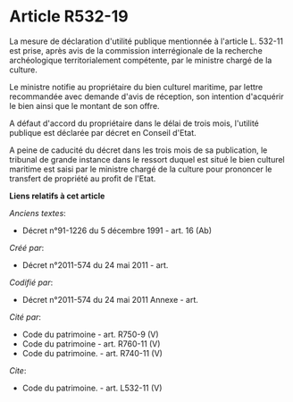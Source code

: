 # Article R532-19

La mesure de déclaration d'utilité publique mentionnée à l'article L. 532-11 est prise, après avis de la commission
interrégionale de la recherche archéologique territorialement compétente, par le ministre chargé de la culture. 

Le ministre notifie au propriétaire du bien culturel maritime, par lettre recommandée avec demande d'avis de réception, son
intention d'acquérir le bien ainsi que le montant de son offre. 

A défaut d'accord du propriétaire dans le délai de trois mois, l'utilité publique est déclarée par décret en Conseil d'Etat. 

A peine de caducité du décret dans les trois mois de sa publication, le tribunal de grande instance dans le ressort duquel
est situé le bien culturel maritime est saisi par le ministre chargé de la culture pour prononcer le transfert de propriété
au profit de l'Etat.

**Liens relatifs à cet article**

_Anciens textes_:

  - Décret n°91-1226 du 5 décembre 1991 - art. 16 (Ab)

_Créé par_:

  - Décret n°2011-574 du 24 mai 2011  - art.

_Codifié par_:

  - Décret n°2011-574 du 24 mai 2011 Annexe - art.

_Cité par_:

  - Code du patrimoine - art. R750-9 (V)
  - Code du patrimoine - art. R760-11 (V)
  - Code du patrimoine. - art. R740-11 (V)

_Cite_:

  - Code du patrimoine. - art. L532-11 (V)
